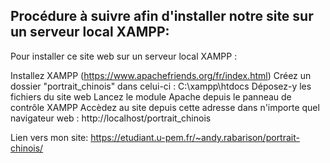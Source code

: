 ## Procédure à suivre afin d'installer notre site sur un serveur local XAMPP:
Pour installer ce site web sur un serveur local XAMPP :

Installez XAMPP (https://www.apachefriends.org/fr/index.html)
Créez un dossier "portrait_chinois" dans celui-ci : C:\xampp\htdocs
Déposez-y les fichiers du site web
Lancez le module Apache depuis le panneau de contrôle XAMPP
Accèdez au site depuis cette adresse dans n'importe quel navigateur web : http://localhost/portrait_chinois

Lien vers mon site: https://etudiant.u-pem.fr/~andy.rabarison/portrait-chinois/